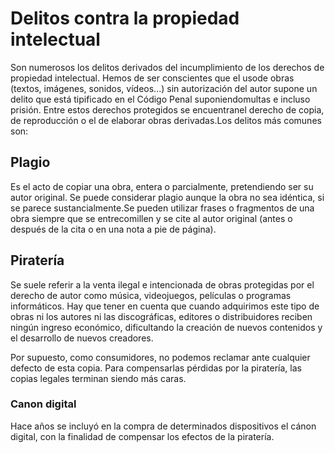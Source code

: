 # Delitos contra la propiedad intelectual

Son numerosos los delitos derivados del incumplimiento de los derechos de propiedad intelectual. Hemos de ser conscientes que el usode obras (textos, imágenes, sonidos, vídeos...) sin autorización del autor supone un delito que está tipificado en el Código Penal suponiendomultas e incluso prisión. Entre estos derechos protegidos se encuentranel derecho de copia, de reproducción o el de elaborar obras derivadas.Los delitos más comunes son:

## Plagio

Es el acto de copiar una obra, entera o parcialmente, pretendiendo ser su autor original. Se puede considerar plagio aunque la obra no sea idéntica, si se parece sustancialmente.Se pueden utilizar frases o fragmentos de una obra siempre que se entrecomillen y se cite al autor original (antes o después de la cita o en una nota a pie de página).

## Piratería

Se suele referir a la venta ilegal e intencionada de obras protegidas por el derecho de autor como música, videojuegos, películas o programas informáticos. Hay que tener en cuenta que cuando adquirimos este tipo de obras ni los autores ni las discográficas, editores o distribuidores reciben ningún ingreso económico, dificultando la creación de nuevos contenidos y el desarrollo de nuevos creadores.

Por supuesto, como consumidores, no podemos reclamar ante cualquier defecto de esta copia. Para compensarlas pérdidas por la piratería, las copias legales terminan siendo más caras.

### Canon digital

Hace años se incluyó en la compra de determinados dispositivos el cánon digital, con la finalidad de compensar los efectos de la piratería.